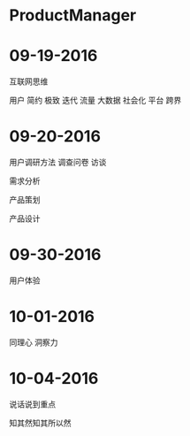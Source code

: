 # ProductManager


# 09-19-2016

互联网思维

用户
简约
极致
迭代
流量
大数据
社会化
平台
跨界


# 09-20-2016

用户调研方法
调查问卷 
访谈

需求分析

产品策划

产品设计

# 09-30-2016

用户体验

# 10-01-2016

同理心 洞察力


# 10-04-2016

说话说到重点

知其然知其所以然



